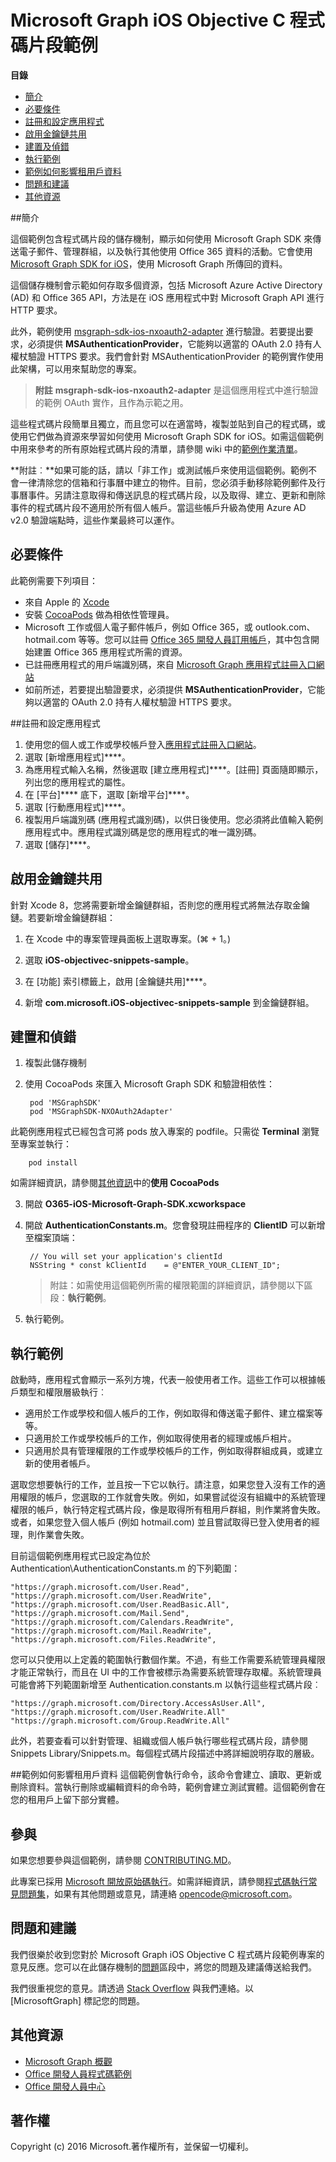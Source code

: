 # <a name="microsoft-graph-ios-objective-c-snippets-sample"></a>Microsoft Graph iOS Objective C 程式碼片段範例

**目錄**

* [簡介](#introduction)
* [必要條件](#prerequisites)
* [註冊和設定應用程式](#register)
* [啟用金鑰鏈共用](#keychain)
* [建置及偵錯](#build)
* [執行範例](#run)
* [範例如何影響租用戶資料](#how-the-sample-affects-your-tenant-data)
* [問題和建議](#questions)
* [其他資源](#additional-resources)

<a name="introduction"></a>
##<a name="introduction"></a>簡介

這個範例包含程式碼片段的儲存機制，顯示如何使用 Microsoft Graph SDK 來傳送電子郵件、管理群組，以及執行其他使用 Office 365 資料的活動。它會使用 [Microsoft Graph SDK for iOS](https://github.com/microsoftgraph/msgraph-sdk-ios)，使用 Microsoft Graph 所傳回的資料。

這個儲存機制會示範如何存取多個資源，包括 Microsoft Azure Active Directory (AD) 和 Office 365 API，方法是在 iOS 應用程式中對 Microsoft Graph API 進行 HTTP 要求。 

此外，範例使用 [msgraph-sdk-ios-nxoauth2-adapter](https://github.com/microsoftgraph/msgraph-sdk-ios-nxoauth2-adapter) 進行驗證。若要提出要求，必須提供 **MSAuthenticationProvider**，它能夠以適當的 OAuth 2.0 持有人權杖驗證 HTTPS 要求。我們會針對 MSAuthenticationProvider 的範例實作使用此架構，可以用來幫助您的專案。

 > **附註** **msgraph-sdk-ios-nxoauth2-adapter** 是這個應用程式中進行驗證的範例 OAuth 實作，且作為示範之用。

這些程式碼片段簡單且獨立，而且您可以在適當時，複製並貼到自己的程式碼，或使用它們做為資源來學習如何使用 Microsoft Graph SDK for iOS。如需這個範例中用來參考的所有原始程式碼片段的清單，請參閱 wiki 中的[範例作業清單](https://github.com/microsoftgraph/iOS-objectiveC-snippets-sample/wiki/Sample-Operations-List)。

**附註︰**如果可能的話，請以「非工作」或測試帳戶來使用這個範例。範例不會一律清除您的信箱和行事曆中建立的物件。目前，您必須手動移除範例郵件及行事曆事件。另請注意取得和傳送訊息的程式碼片段，以及取得、建立、更新和刪除事件的程式碼片段不適用於所有個人帳戶。當這些帳戶升級為使用 Azure AD v2.0 驗證端點時，這些作業最終可以運作。

 

<a name="prerequisites"></a>
## <a name="prerequisites"></a>必要條件 ##

此範例需要下列項目：  
* 來自 Apple 的 [Xcode](https://developer.apple.com/xcode/downloads/)
* 安裝 [CocoaPods](https://guides.cocoapods.org/using/using-cocoapods.html) 做為相依性管理員。
* Microsoft 工作或個人電子郵件帳戶，例如 Office 365，或 outlook.com、hotmail.com 等等。您可以註冊 [Office 365 開發人員訂用帳戶](https://aka.ms/devprogramsignup)，其中包含開始建置 Office 365 應用程式所需的資源。
* 已註冊應用程式的用戶端識別碼，來自 [Microsoft Graph 應用程式註冊入口網站](https://graph.microsoft.io/en-us/app-registration)
* 如前所述，若要提出驗證要求，必須提供 **MSAuthenticationProvider**，它能夠以適當的 OAuth 2.0 持有人權杖驗證 HTTPS 要求。 


      
<a name="register"></a>
##<a name="register-and-configure-the-app"></a>註冊和設定應用程式

1. 使用您的個人或工作或學校帳戶登入[應用程式註冊入口網站](https://apps.dev.microsoft.com/)。  
2. 選取 [新增應用程式]****。  
3. 為應用程式輸入名稱，然後選取 [建立應用程式]****。[註冊] 頁面隨即顯示，列出您的應用程式的屬性。  
4. 在 [平台]**** 底下，選取 [新增平台]****。  
5. 選取 [行動應用程式]****。  
6. 複製用戶端識別碼 (應用程式識別碼)，以供日後使用。您必須將此值輸入範例應用程式中。應用程式識別碼是您的應用程式的唯一識別碼。   
7. 選取 [儲存]****。  

<a name="keychain"></a>
## <a name="enable-keychain-sharing"></a>啟用金鑰鏈共用
 
針對 Xcode 8，您將需要新增金鑰鏈群組，否則您的應用程式將無法存取金鑰鏈。若要新增金鑰鏈群組：
 
1. 在 Xcode 中的專案管理員面板上選取專案。(⌘ + 1。)
 
2. 選取 **iOS-objectivec-snippets-sample**。
 
3. 在 [功能] 索引標籤上，啟用 [金鑰鏈共用]****。
 
4. 新增 **com.microsoft.iOS-objectivec-snippets-sample** 到金鑰鏈群組。

<a name="build"></a>
## <a name="build-and-debug"></a>建置和偵錯 ##

1. 複製此儲存機制
2. 使用 CocoaPods 來匯入 Microsoft Graph SDK 和驗證相依性：

        pod 'MSGraphSDK'
        pod 'MSGraphSDK-NXOAuth2Adapter'


 此範例應用程式已經包含可將 pods 放入專案的 podfile。只需從 **Terminal** 瀏覽至專案並執行：

        pod install

   如需詳細資訊，請參閱[其他資訊](#AdditionalResources)中的**使用 CocoaPods**

3. 開啟 **O365-iOS-Microsoft-Graph-SDK.xcworkspace**
4. 開啟 **AuthenticationConstants.m**。您會發現註冊程序的 **ClientID** 可以新增至檔案頂端：

        // You will set your application's clientId
        NSString * const kClientId    = @"ENTER_YOUR_CLIENT_ID";

    > 附註：如需使用這個範例所需的權限範圍的詳細資訊，請參閱以下區段：**執行範例**。
5. 執行範例。

<a name="run"></a>
## <a name="running-the-sample"></a>執行範例

啟動時，應用程式會顯示一系列方塊，代表一般使用者工作。這些工作可以根據帳戶類型和權限層級執行︰

- 適用於工作或學校和個人帳戶的工作，例如取得和傳送電子郵件、建立檔案等等。
- 只適用於工作或學校帳戶的工作，例如取得使用者的經理或帳戶相片。
- 只適用於具有管理權限的工作或學校帳戶的工作，例如取得群組成員，或建立新的使用者帳戶。

選取您想要執行的工作，並且按一下它以執行。請注意，如果您登入沒有工作的適用權限的帳戶，您選取的工作就會失敗。例如，如果嘗試從沒有組織中的系統管理權限的帳戶，執行特定程式碼片段，像是取得所有租用戶群組，則作業將會失敗。或者，如果您登入個人帳戶 (例如 hotmail.com) 並且嘗試取得已登入使用者的經理，則作業會失敗。

目前這個範例應用程式已設定為位於 Authentication\AuthenticationConstants.m 的下列範圍：

    "https://graph.microsoft.com/User.Read",
    "https://graph.microsoft.com/User.ReadWrite",
    "https://graph.microsoft.com/User.ReadBasic.All",
    "https://graph.microsoft.com/Mail.Send",
    "https://graph.microsoft.com/Calendars.ReadWrite",
    "https://graph.microsoft.com/Mail.ReadWrite",
    "https://graph.microsoft.com/Files.ReadWrite",

您可以只使用以上定義的範圍執行數個作業。不過，有些工作需要系統管理員權限才能正常執行，而且在 UI 中的工作會被標示為需要系統管理存取權。系統管理員可能會將下列範圍新增至 Authentication.constants.m 以執行這些程式碼片段︰

    "https://graph.microsoft.com/Directory.AccessAsUser.All",
    "https://graph.microsoft.com/User.ReadWrite.All"
    "https://graph.microsoft.com/Group.ReadWrite.All"

此外，若要查看可以針對管理、組織或個人帳戶執行哪些程式碼片段，請參閱 Snippets Library/Snippets.m。每個程式碼片段描述中將詳細說明存取的層級。

<a name="#how-the-sample-affects-your-tenant-data"></a>
##<a name="how-the-sample-affects-your-tenant-data"></a>範例如何影響租用戶資料
這個範例會執行命令，該命令會建立、讀取、更新或刪除資料。當執行刪除或編輯資料的命令時，範例會建立測試實體。這個範例會在您的租用戶上留下部分實體。

<a name="contributing"></a>
## <a name="contributing"></a>參與 ##

如果您想要參與這個範例，請參閱 [CONTRIBUTING.MD](/CONTRIBUTING.md)。

此專案已採用 [Microsoft 開放原始碼執行](https://opensource.microsoft.com/codeofconduct/)。如需詳細資訊，請參閱[程式碼執行常見問題集](https://opensource.microsoft.com/codeofconduct/faq/)，如果有其他問題或意見，請連絡 [opencode@microsoft.com](mailto:opencode@microsoft.com)。

<a name="questions"></a>
## <a name="questions-and-comments"></a>問題和建議

我們很樂於收到您對於 Microsoft Graph iOS Objective C 程式碼片段範例專案的意見反應。您可以在此儲存機制的[問題](https://github.com/microsoftgraph/iOS-objectiveC-snippets-sample/issues)區段中，將您的問題及建議傳送給我們。

我們很重視您的意見。請透過 [Stack Overflow](http://stackoverflow.com/questions/tagged/office365+or+microsoftgraph) 與我們連絡。以 [MicrosoftGraph] 標記您的問題。

<a name="additional-resources"></a>
## <a name="additional-resources"></a>其他資源 ##

- [Microsoft Graph 概觀](http://graph.microsoft.io)
- [Office 開發人員程式碼範例](http://dev.office.com/code-samples)
- [Office 開發人員中心](http://dev.office.com/)


## <a name="copyright"></a>著作權
Copyright (c) 2016 Microsoft.著作權所有，並保留一切權利。
